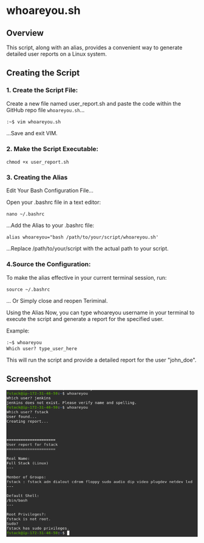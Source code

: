 # whoareyou.sh

## Overview
This script, along with an alias, provides a convenient way to generate detailed user reports on a Linux system.

## Creating the Script
### 1. Create the Script File:
Create a new file named user_report.sh and paste the code within the GitHub repo file `whoareyou.sh`...
```
:~$ vim whoareyou.sh
```
...Save and exit VIM.

### 2. Make the Script Executable:
```
chmod +x user_report.sh
```

### 3. Creating the Alias
Edit Your Bash Configuration File...

Open your .bashrc file in a text editor:
```
nano ~/.bashrc
```
...Add the Alias to your .bashrc file:
```
alias whoareyou="bash /path/to/your/script/whoareyou.sh'
```
...Replace /path/to/your/script with the actual path to your script.

### 4.Source the Configuration:
To make the alias effective in your current terminal session, run:
```
source ~/.bashrc
```
... Or Simply close and reopen Teriminal.

Using the Alias
Now, you can type whoareyou username in your terminal to execute the script and generate a report for the specified user.

Example:

```
:~$ whoareyou
Which user? type_user_here
```

This will run the script and provide a detailed report for the user "john_doe".

## Screenshot
![Screenshot of the running the command whoareyou and the report.](https://github.com/tim-andes/whoareyou.sh/blob/main/whoareyou.png)
